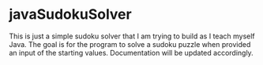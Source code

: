 # javaSudokuSolver

This is just a simple sudoku solver that I am trying to build as I teach myself Java. The goal is for the program to solve a sudoku puzzle when provided an input of the starting values. Documentation will be updated accordingly.
